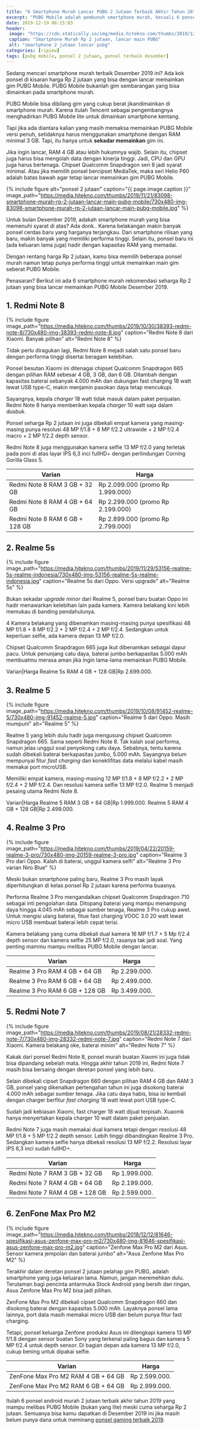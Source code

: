```yaml
---
title: "6 Smartphone Murah Lancar PUBG 2 Jutaan Terbaik Akhir Tahun 2019"
excerpt: "PUBG Mobile adalah pembunuh smartphone murah, kecuali 6 ponsel 2 jutaan terbaik Desember 2019 ini."
date: 2019-12-19 06:15:03
header:
 image: "https://cdn.statically.io/img/media.hitekno.com/thumbs/2019/12/18/65128-smartphone-murah-rp-2-jutaan/730x480-img-65128-smartphone-murah-rp-2-jutaan.jpg"
 caption: "Smartphone Murah Rp 2 jutaan, lancar main PUBG" 
 alt: "smartphone 2 jutaan lancar pubg"
categories: [ripiew]
tags: [pubg mobile, ponsel 2 jutaan, ponsel terbaik desember]
---
```

Sedang mencari smartphone murah terbaik Desember 2019 ini? Ada kok ponsel di kisaran harga Rp 2 jutaan yang bisa dengan lancar memainkan gim PUBG Mobile. PUBG Mobile bukanlah gim sembarangan yang bisa dimainkan pada smartphone murah.

PUBG Mobile bisa dibilang gim yang cukup berat jikandimainkan di smartphone murah. Karena itulah Tencent sebagai pengembangnya menghadirkan PUBG Mobile lite untuk dimainkan smartphone kentang.

Tapi jika ada diantara kalian yang masih memaksa memainkan PUBG Mobile versi penuh, setidaknya harus menggunakan smartphone dengan RAM minimal 3 GB. Tapi, itu hanya untuk **sekadar memainkan** gim ini.

Jika ingin lancar, RAM 4 GB atau lebih hukumnya wajib. Selain itu, chipset juga harus bisa mengolah data dengan kinerja tinggi. Jadi, CPU dan GPU juga harus bertenaga. Chipset Qualcomm Snapdragon seri 6 jadi syarat minimal. Atau jika memilih ponsel bercipset MediaTek, maka seri Helio P60 adalah batas bawah agar tetap lancar memainkan gim PUBG Mobile.

{% include figure alt="ponsel 2 jutaan" caption="{{ page.image.caption }}" image_path="https://media.hitekno.com/thumbs/2019/11/21/83098-smartphone-murah-rp-2-jutaan-lancar-main-pubg-mobile/730x480-img-83098-smartphone-murah-rp-2-jutaan-lancar-main-pubg-mobile.jpg" %}

Untuk bulan Desember 2019, adakah smartphone murah yang bisa memenuhi syarat di atas? Ada donk.. Karena belakangan makin banyak ponsel cerdas baru yang harganya terjangkau. Dari smartphone rilisan yang baru, makin banyak yang memiliki performa tinggi. Selain itu, ponsel baru ini (ada keluaran lama juga) hadir dengan kapasitas RAM yang memadai.

Dengan rentang harga Rp 2 jutaan, kamu bisa memilih beberapa ponsel murah namun tetap punya performa tinggi untuk memainkan main gim seberat PUBG Mobile.

Penasaran? Berikut ini ada 6 smartphone murah rekomendasi seharga Rp 2 jutaan yang bisa lancar memainkan PUBG Mobile Desember 2019.

## 1. Redmi Note 8

{% include figure image_path="https://media.hitekno.com/thumbs/2019/10/30/38393-redmi-note-8/730x480-img-38393-redmi-note-8.jpg" caption="Redmi Note 8 dari Xiaomi. Banyak pilihan" alt="Redmi Note 8" %}

Tidak perlu diragukan lagi, Redmi Note 8 mejadi salah satu ponsel baru dengan performa tinggi disertai beragam kelebihan.

Ponsel besutan Xiaomi ini ditenagai chipset Qualcomm Snapdragon 665 dengan pilihan RAM sebesar 4 GB, 3 GB, dan 6 GB. Ditambah dengan kapasitas baterai sebanyak 4.000 mAh dan dukungan fast charging 18 watt lewat USB type-C, makin menjamin pasokan daya tetap mencukupi.

Sayangnya, kepala _charger_ 18 watt tidak masuk dalam paket penjualan. Redmi Note 8 hanya memberikan kepala _charger_ 10 watt saja dalam _dusbuk_.

Ponsel seharga Rp 2 jutaan ini juga dibekali empat kamera yang masing-masing punya resolusi 48 MP f/1.8 + 8 MP f/2.2 ultrawide + 2 MP f/2.4 macro + 2 MP f/2.2 depth sensor.

Redmi Note 8 juga menggunakan kamera selfie 13 MP f/2.0 yang terletak pada poni di atas layar IPS 6,3 inci fullHD+ dengan perlindungan Corning Gorilla Glass 5.

Varian|Harga
---|---
Redmi Note 8 RAM 3 GB + 32 GB|Rp 2.099.000 (promo Rp 1.999.000)
Redmi Note 8 RAM 4 GB + 64 GB|Rp 2.299.000 (promo Rp 2.199.000)
Redmi Note 8 RAM 6 GB + 128 GB|Rp 2.899.000 (promo Rp 2.799.000)

## 2. Realme 5s

{% include figure image_path="https://media.hitekno.com/thumbs/2019/11/29/53156-realme-5s-realme-indonesia/730x480-img-53156-realme-5s-realme-indonesia.jpg" caption="Realme 5s dari Oppo. Versi upgrade" alt="Realme 5s" %}

Bukan sekadar _upgrade minor_ dari Realme 5, ponsel baru buatan Oppo ini hadir menawarkan kelebihan lain pada kamera. Kamera belakang kini lebih memukau di banding pendahulunya.

4 Kamera belakang yang dibenamkan masing-masing punya spesifikasi 48 MP f/1.8 + 8 MP f/2.2 + 2 MP f/2.4 + 2 MP f/2.4. Sedangkan untuk keperluan selfie, ada kamera depan 13 MP f/2.0.

Chipset Qualcomm Snapdragon 665 juga ikut dibenamkan sebagai dapur pacu. Untuk penunjang catu daya, baterai jumbo berkapasitas 5.000 mAh membuatmu merasa aman jika ingin lama-lama memainkan PUBG Mobile.

Varian|Harga
Realme 5s RAM 4 GB + 128 GB|Rp 2.699.000.

## 3. Realme 5

{% include figure image_path="https://media.hitekno.com/thumbs/2019/10/08/91452-realme-5/730x480-img-91452-realme-5.jpg" caption="Realme 5 dari Oppo. Masih mumpuni" alt="Realme 5" %}

Realme 5 yang lebih dulu hadir juga mengusung chipset Qualcomm Snapdragon 665. Sama seperti Redmi Note 8. Tak kalah soal performa, namun jelas unggul soal penyokong catu daya. Sebabnya, tentu karena sudah dibekali baterai berkapasitas jumbo, 5.000 mAh. Sayangnya belum mempunyai fitur _fast charging_ dan konektifitas data melalui kabel masih memakai port microUSB.

Memiliki empat kamera, masing-masing 12 MP f/1.8 + 8 MP f/2.2 + 2 MP f/2.4 + 2 MP f/2.4. Dan resolusi kamera selfie 13 MP f/2.0. Realme 5 menjadi pesaing utama Redmi Note 8.

Varian|Harga
Realme 5 RAM 3 GB + 64 GB|Rp 1.999.000.
Realme 5 RAM 4 GB + 128 GB|Rp 2.499.000.

## 4. Realme 3 Pro

{% include figure image_path="https://media.hitekno.com/thumbs/2019/04/22/20159-realme-3-pro/730x480-img-20159-realme-3-pro.jpg" caption="Realme 3 Pro dari Oppo. Kalah di baterai, unggul kamera selfi" alt="Realme 3 Pro varian Niro Blue" %}

Meski bukan smartphone paling baru, Realme 3 Pro masih layak diperhitungkan di kelas ponsel Rp 2 jutaan karena performa buasnya.

Performa Realme 3 Pro mengandalkan chipset Qualcomm Snapdragon 710 sebagai inti pengolahan data. Ditopang baterai yang mampu menampung daya hingga 4.045 mAh sebagai sumber tenaga, Realme 3 Pro cukup awet. Untuk mengisi ulang baterai, fitue fast charging VOOC 3.0 20 watt lewat micro USB membuat baterai lebih cepat terisi.

Kamera belakang yang cuma dibekali dual kamera 16 MP f/1.7 + 5 Mp f/2.4 depth sensor dan kamera selfie 25 MP f/2.0, rasanya tak jadi soal. Yang penting mammu mampu melibas PUBG Mobile dengan lancar.

Varian|Harga
---|---
Realme 3 Pro RAM 4 GB + 64 GB|Rp 2.299.000.
Realme 3 Pro RAM 6 GB + 64 GB|Rp 2.499.000.
Realme 3 Pro RAM 6 GB + 128 GB|Rp 3.499.000.

## 5. Redmi Note 7

{% include figure image_path="https://media.hitekno.com/thumbs/2019/08/21/28332-redmi-note-7/730x480-img-28332-redmi-note-7.jpg" caption="Redmi Note 7 dari Xiaomi. Kamera belakang oke, baterai minim" alt="Redmi Note 7" %}

Kakak dari ponsel Redmi Note 8, ponsel murah buatan Xiaomi ini juga tidak bisa dipandang sebelah mata. Hingga akhir tahun 2019 ini, Redmi Note 7 masih bisa bersaing dengan deretan ponsel yang lebih baru.

Selain dibekali cipset Snapdragon 660 dengan pilihan RAM 4 GB dan RAM 3 GB, ponsel yang dikenalkan pertengahan tahun ini juga disokong baterai 4.000 mAh sebagai sumber tenaga. Jika catu daya habis, bisa isi kembali dengan charger berfitur _fast charging_ 18 watt lewat port USB type-C.

Sudah jadi kebiasan Xiaomi, fast charger 18 watt dijual terpisah. Xuaomk hanya menyertakan kepala charger 10 watt dalam paket penjualan.

Redmi Note 7 juga masih memakai dual kamera tetapi dengan resolusi 48 MP f/1.8 + 5 MP f/2.2 depth sensor. Lebih tinggi dibandingkan Realme 3 Pro. Sedangkan kamera selfie hanya dibekali resolusi 13 MP f/2.2. Resolusi layar IPS 6,3 inci sudah fullHD+.

Varian|Harga
---|---
Redmi Note 7 RAM 3 GB + 32 GB|Rp 1.999.000.
Redmi Note 7 RAM 4 GB + 64 GB|Rp 2.199.000.
Redmi Note 7 RAM 4 GB + 128 GB|Rp 2.599.000.

## 6. ZenFone Max Pro M2

{% include figure image_path="https://media.hitekno.com/thumbs/2018/12/12/81646-spesifikasi-asus-zenfone-max-pro-m2/730x480-img-81646-spesifikasi-asus-zenfone-max-pro-m2.jpg" caption="Zenfone Max Pro M2 dari Asus. Sensor kamera jempolan dan baterai jumbo" alt="Asus Zenfone Max Pro M2" %}

Terakhir dalam deretan ponsel 2 jutaan pelahap gim PUBG, adalah smartphone yang juga keluaran lama. Namun, jangan meremehkan dulu. Terutaman bagi pencinta antarmuka Stock Android yang bersih dan ringan, Asus Zenfone Max Pro M2 bisa jadi pilihan.

ZenFone Max Pro M2 dibekali cipset Qualcomm Snapdragon 660 dan disokong baterai dengan kapasitas 5.000 mAh. Layaknya ponsel lama lainnya, port data masih memakai micro USB dan belum punya fitur fast charging.

Tetapi, ponsel keluarga Zenfone produksi Asus ini dilengkapi kamera 13 MP f/1.8 dengan sensor buatan Sony yang terkenal paling bagus dan kamera 5 MP f/2.4 untuk depth sensor. Di bagian depan ada kamera 13 MP f/2.0, cukup bening untuk dipakai selfie.

Varian|Harga
---|---
ZenFone Max Pro M2 RAM 4 GB + 64 GB|Rp 2.599.000.
ZenFone Max Pro M2 RAM 6 GB + 64 GB|Rp 2.999.000.

Itulah 6 ponsel android murah 2 jutaan terbaik akhir tahun 2019 yang mampu melibas PUBG Mobile (bukan yang lite) meski cuma seharga Rp 2 jutaan. Semuanya bisa kamu dapatkan di Desember 2019 ini jika masih belum punya dana untuk meminang [ponsel gaming terbaik 2019]().
